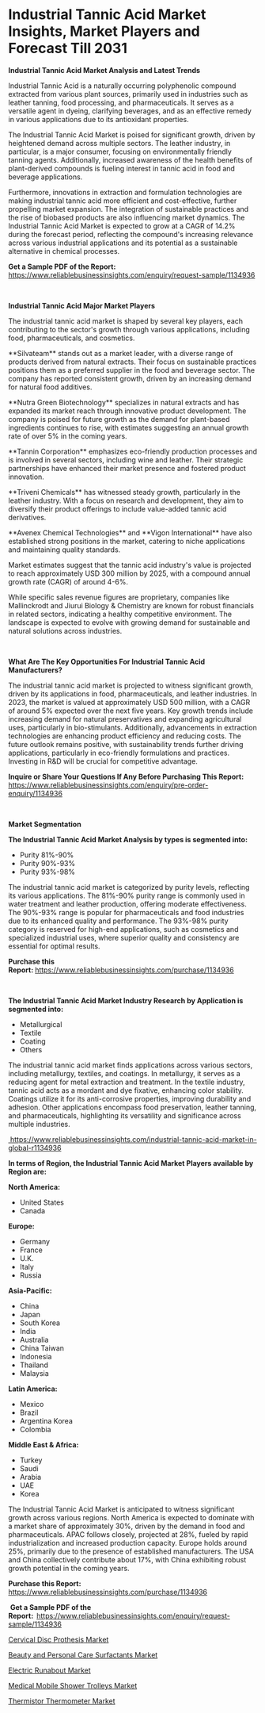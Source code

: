 <p><h1>Industrial Tannic Acid Market Insights, Market Players and Forecast Till 2031</h1></p><p><strong>Industrial Tannic Acid Market Analysis and Latest Trends</strong></p>
<p><p>Industrial Tannic Acid is a naturally occurring polyphenolic compound extracted from various plant sources, primarily used in industries such as leather tanning, food processing, and pharmaceuticals. It serves as a versatile agent in dyeing, clarifying beverages, and as an effective remedy in various applications due to its antioxidant properties. </p><p>The Industrial Tannic Acid Market is poised for significant growth, driven by heightened demand across multiple sectors. The leather industry, in particular, is a major consumer, focusing on environmentally friendly tanning agents. Additionally, increased awareness of the health benefits of plant-derived compounds is fueling interest in tannic acid in food and beverage applications. </p><p>Furthermore, innovations in extraction and formulation technologies are making industrial tannic acid more efficient and cost-effective, further propelling market expansion. The integration of sustainable practices and the rise of biobased products are also influencing market dynamics. The Industrial Tannic Acid Market is expected to grow at a CAGR of 14.2% during the forecast period, reflecting the compound's increasing relevance across various industrial applications and its potential as a sustainable alternative in chemical processes.</p></p>
<p><strong>Get a Sample PDF of the Report:&nbsp;</strong> <a href="https://www.reliablebusinessinsights.com/enquiry/request-sample/1134936?utm_campaign=1094&utm_medium=2&utm_source=Github&utm_content=ia&utm_term=13102024&utm_id=industrial-tannic-acid">https://www.reliablebusinessinsights.com/enquiry/request-sample/1134936</a></p>
<p>&nbsp;</p>
<p><strong>Industrial Tannic Acid Major Market Players</strong></p>
<p><p>The industrial tannic acid market is shaped by several key players, each contributing to the sector's growth through various applications, including food, pharmaceuticals, and cosmetics. </p><p>**Silvateam** stands out as a market leader, with a diverse range of products derived from natural extracts. Their focus on sustainable practices positions them as a preferred supplier in the food and beverage sector. The company has reported consistent growth, driven by an increasing demand for natural food additives.</p><p>**Nutra Green Biotechnology** specializes in natural extracts and has expanded its market reach through innovative product development. The company is poised for future growth as the demand for plant-based ingredients continues to rise, with estimates suggesting an annual growth rate of over 5% in the coming years.</p><p>**Tannin Corporation** emphasizes eco-friendly production processes and is involved in several sectors, including wine and leather. Their strategic partnerships have enhanced their market presence and fostered product innovation. </p><p>**Triveni Chemicals** has witnessed steady growth, particularly in the leather industry. With a focus on research and development, they aim to diversify their product offerings to include value-added tannic acid derivatives.</p><p>**Avenex Chemical Technologies** and **Vigon International** have also established strong positions in the market, catering to niche applications and maintaining quality standards. </p><p>Market estimates suggest that the tannic acid industry's value is projected to reach approximately USD 300 million by 2025, with a compound annual growth rate (CAGR) of around 4-6%. </p><p>While specific sales revenue figures are proprietary, companies like Mallinckrodt and Jiurui Biology & Chemistry are known for robust financials in related sectors, indicating a healthy competitive environment. The landscape is expected to evolve with growing demand for sustainable and natural solutions across industries.</p></p>
<p>&nbsp;</p>
<p><strong>What Are The Key Opportunities For Industrial Tannic Acid Manufacturers?</strong></p>
<p><p>The industrial tannic acid market is projected to witness significant growth, driven by its applications in food, pharmaceuticals, and leather industries. In 2023, the market is valued at approximately USD 500 million, with a CAGR of around 5% expected over the next five years. Key growth trends include increasing demand for natural preservatives and expanding agricultural uses, particularly in bio-stimulants. Additionally, advancements in extraction technologies are enhancing product efficiency and reducing costs. The future outlook remains positive, with sustainability trends further driving applications, particularly in eco-friendly formulations and practices. Investing in R&D will be crucial for competitive advantage.</p></p>
<p><strong>Inquire or Share Your Questions If Any Before Purchasing This Report:</strong> <a href="https://www.reliablebusinessinsights.com/enquiry/pre-order-enquiry/1134936?utm_campaign=1094&utm_medium=2&utm_source=Github&utm_content=ia&utm_term=13102024&utm_id=industrial-tannic-acid">https://www.reliablebusinessinsights.com/enquiry/pre-order-enquiry/1134936</a></p>
<p>&nbsp;</p>
<p><strong>Market Segmentation</strong></p>
<p><strong>The Industrial Tannic Acid Market Analysis by types is segmented into:</strong></p>
<p><ul><li>Purity 81%-90%</li><li>Purity 90%-93%</li><li>Purity 93%-98%</li></ul></p>
<p><p>The industrial tannic acid market is categorized by purity levels, reflecting its various applications. The 81%-90% purity range is commonly used in water treatment and leather production, offering moderate effectiveness. The 90%-93% range is popular for pharmaceuticals and food industries due to its enhanced quality and performance. The 93%-98% purity category is reserved for high-end applications, such as cosmetics and specialized industrial uses, where superior quality and consistency are essential for optimal results.</p></p>
<p><strong>Purchase this Report:&nbsp;</strong><a href="https://www.reliablebusinessinsights.com/purchase/1134936?utm_campaign=1094&utm_medium=2&utm_source=Github&utm_content=ia&utm_term=13102024&utm_id=industrial-tannic-acid">https://www.reliablebusinessinsights.com/purchase/1134936</a></p>
<p>&nbsp;</p>
<p><strong>The Industrial Tannic Acid Market Industry Research by Application is segmented into:</strong></p>
<p><ul><li>Metallurgical</li><li>Textile</li><li>Coating</li><li>Others</li></ul></p>
<p><p>The industrial tannic acid market finds applications across various sectors, including metallurgy, textiles, and coatings. In metallurgy, it serves as a reducing agent for metal extraction and treatment. In the textile industry, tannic acid acts as a mordant and dye fixative, enhancing color stability. Coatings utilize it for its anti-corrosive properties, improving durability and adhesion. Other applications encompass food preservation, leather tanning, and pharmaceuticals, highlighting its versatility and significance across multiple industries.</p></p>
<p><a href="https://www.reliablebusinessinsights.com/industrial-tannic-acid-market-in-global-r1134936?utm_campaign=1094&utm_medium=2&utm_source=Github&utm_content=ia&utm_term=13102024&utm_id=industrial-tannic-acid">&nbsp;https://www.reliablebusinessinsights.com/industrial-tannic-acid-market-in-global-r1134936</a></p>
<p><strong>In terms of Region, the Industrial Tannic Acid Market Players available by Region are:</strong></p>
<p>
    <p> <strong> North America: </strong>
        <ul>
            <li>United States</li>
            <li>Canada</li>
        </ul>
        </p> 
    <p> <strong> Europe: </strong>
        <ul>
            <li>Germany</li>
            <li>France</li>
            <li>U.K.</li>
            <li>Italy</li>
            <li>Russia</li>
        </ul>
        </p> 
    <p> <strong> Asia-Pacific: </strong>
        <ul>
            <li>China</li>
            <li>Japan</li>
            <li>South Korea</li>
            <li>India</li>
            <li>Australia</li>
            <li>China Taiwan</li>
            <li>Indonesia</li>
            <li>Thailand</li>
            <li>Malaysia</li>
        </ul>
        </p> 
    <p> <strong> Latin America: </strong>
        <ul>
            <li>Mexico</li>
            <li>Brazil</li>
            <li>Argentina Korea</li>
            <li>Colombia</li>
        </ul>
        </p> 
    <p> <strong> Middle East & Africa: </strong>
        <ul>
            <li>Turkey</li>
            <li>Saudi</li>
            <li>Arabia</li>
            <li>UAE</li>
            <li>Korea</li>
        </ul>
    </p>
    </p>
<p><p>The Industrial Tannic Acid Market is anticipated to witness significant growth across various regions. North America is expected to dominate with a market share of approximately 30%, driven by the demand in food and pharmaceuticals. APAC follows closely, projected at 28%, fueled by rapid industrialization and increased production capacity. Europe holds around 25%, primarily due to the presence of established manufacturers. The USA and China collectively contribute about 17%, with China exhibiting robust growth potential in the coming years.</p></p>
<p><strong>Purchase this Report: </strong><a href="https://www.reliablebusinessinsights.com/purchase/1134936?utm_campaign=1094&utm_medium=2&utm_source=Github&utm_content=ia&utm_term=13102024&utm_id=industrial-tannic-acid">https://www.reliablebusinessinsights.com/purchase/1134936</a></p>
<p>&nbsp;<strong>Get a Sample PDF of the Report:&nbsp;&nbsp;</strong><a href="https://www.reliablebusinessinsights.com/enquiry/request-sample/1134936?utm_campaign=1094&utm_medium=2&utm_source=Github&utm_content=ia&utm_term=13102024&utm_id=industrial-tannic-acid">https://www.reliablebusinessinsights.com/enquiry/request-sample/1134936</a></p>
<p><strong></strong></p>
<p><p><a href="https://github.com/RuthLucas64/Market-Research-Report-List-1/blob/main/cervical-disc-prothesis-market.md?utm_campaign=1094&utm_medium=2&utm_source=Github&utm_content=ia&utm_term=13102024&utm_id=industrial-tannic-acid">Cervical Disc Prothesis Market</a></p><p><a href="https://github.com/NathanColeman327/Market-Research-Report-List-1/blob/main/beauty-and-personal-care-surfactants-market.md?utm_campaign=1094&utm_medium=2&utm_source=Github&utm_content=ia&utm_term=13102024&utm_id=industrial-tannic-acid">Beauty and Personal Care Surfactants Market</a></p><p><a href="https://issuu.com/reportprime-2/docs/electric-runabout-market-size-2030._bfd4613bc3b869?utm_campaign=1094&utm_medium=2&utm_source=Github&utm_content=ia&utm_term=13102024&utm_id=industrial-tannic-acid">Electric Runabout Market</a></p><p><a href="https://www.linkedin.com/pulse/medical-mobile-shower-trolleys-market-strategic-insights-vkdye?utm_campaign=1094&utm_medium=2&utm_source=Github&utm_content=ia&utm_term=13102024&utm_id=industrial-tannic-acid">Medical Mobile Shower Trolleys Market</a></p><p><a href="https://issuu.com/reportprime-2/docs/thermistor-thermometer-market-size-_e8b7a0660d8152?utm_campaign=1094&utm_medium=2&utm_source=Github&utm_content=ia&utm_term=13102024&utm_id=industrial-tannic-acid">Thermistor Thermometer Market</a></p></p>